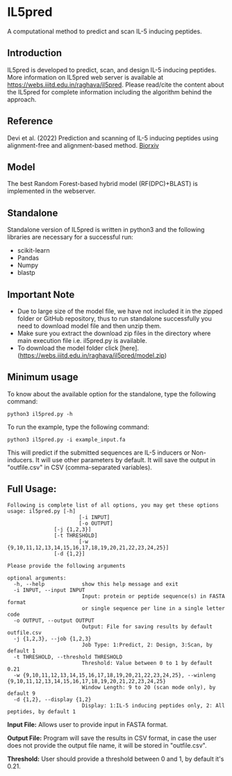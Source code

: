 # **IL5pred**
A computational method to predict and scan IL-5 inducing peptides.
## Introduction
IL5pred is developed to predict, scan, and design IL-5 inducing peptides. More information on IL5pred web server is available at https://webs.iiitd.edu.in/raghava/il5pred. Please read/cite the content about the IL5pred for complete information including the algorithm behind the approach. 

## Reference
Devi et al. (2022) Prediction and scanning of IL-5 inducing peptides using alignment-free and alignment-based method. <a href=" https://doi.org/10.1101/2022.10.19.512965">Biorxiv </a> 
## Model
The best Random Forest-based hybrid model (RF(DPC)+BLAST) is implemented in the webserver. 

## Standalone
Standalone version of IL5pred is written in python3 and the following libraries are necessary for a successful run:
- scikit-learn
- Pandas
- Numpy
- blastp

## Important Note
- Due to large size of the model file, we have not included it in the zipped folder or GitHub repository, thus to run standalone successfully you need to download model file and then unzip them.
- Make sure you extract the download zip files in the directory where main execution file i.e. il5pred.py is available.
- To download the model folder click [here].(https://webs.iiitd.edu.in/raghava/il5pred/model.zip)

## Minimum usage
To know about the available option for the standalone, type the following command:
```
python3 il5pred.py -h
```
To run the example, type the following command:
```
python3 il5pred.py -i example_input.fa
```
This will predict if the submitted sequences are IL-5 inducers or Non-inducers. It will use other parameters by default. It will save the output in "outfile.csv" in CSV (comma-separated variables).

## Full Usage: 
```
Following is complete list of all options, you may get these options
usage: il5pred.py [-h] 
                       [-i INPUT]
                       [-o OUTPUT]
		       [-j {1,2,3}]
		       [-t THRESHOLD]
                       [-w {9,10,11,12,13,14,15,16,17,18,19,20,21,22,23,24,25}]
		       [-d {1,2}]
```
```
Please provide the following arguments

optional arguments:
  -h, --help            show this help message and exit
  -i INPUT, --input INPUT
                        Input: protein or peptide sequence(s) in FASTA format
                        or single sequence per line in a single letter code
  -o OUTPUT, --output OUTPUT
                        Output: File for saving results by default outfile.csv
  -j {1,2,3}, --job {1,2,3}
                        Job Type: 1:Predict, 2: Design, 3:Scan, by default 1
  -t THRESHOLD, --threshold THRESHOLD
                        Threshold: Value between 0 to 1 by default 0.21
  -w {9,10,11,12,13,14,15,16,17,18,19,20,21,22,23,24,25}, --winleng {9,10,11,12,13,14,15,16,17,18,19,20,21,22,23,24,25}
                        Window Length: 9 to 20 (scan mode only), by default 9
  -d {1,2}, --display {1,2}
                        Display: 1:IL-5 inducing peptides only, 2: All peptides, by default 1
```

**Input File:** Allows user to provide input in FASTA format.

**Output File:** Program will save the results in CSV format, in case the user does not provide the output file name, it will be stored in "outfile.csv".

**Threshold:** User should provide a threshold between 0 and 1, by default it's 0.21.
